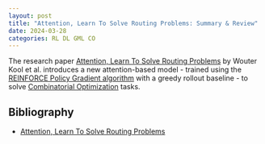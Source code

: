 ```yaml
---
layout: post
title: "Attention, Learn To Solve Routing Problems: Summary & Review"
date: 2024-03-28
categories: RL DL GML CO
---
```


The research paper <a href="http://acfpeacekeeper.github.io/github-pages/docs/literature/papers/Attention_Solve_Routing.pdf" onerror="this.href='http://localhost:4000/docs/literature/papers/Attention_Solve_Routing.pdf';">Attention, Learn To Solve Routing Problems</a> by Wouter Kool et al. introduces a new attention-based model - trained using the <a href="http://acfpeacekeeper.github.io/github-pages/docs/literature/papers/williams92simple.pdf" onerror="this.href='http://localhost:4000/docs/literature/papers/williams92simple.pdf';">REINFORCE Policy Gradient algorithm</a> with a greedy rollout baseline - to solve <a href="http://acfpeacekeeper.github.io/github-pages/docs/literature/papers/rl_co.pdf" onerror="this.href='http://localhost:4000/docs/literature/papers/rl_co.pdf';">Combinatorial Optimization</a> tasks.

## Bibliography
- [Attention, Learn To Solve Routing Problems](http://acfpeacekeeper.github.io/github-pages/docs/literature/papers/Attention_Solve_Routing.pdf)